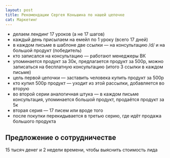 ```yaml
---
layout: post
title: Рекомендации Сергея Коньшина по нашей цепочке
cat: Маркетинг
---
```


- делаем лендинг 17 уроков (а не 17 шагов)
- каждый день присылаем на емейл по 1 уроку (всего 17 дней)
- в каждом письме в шаблоне две ссылки — на консультацию /d/ и на большой продукт (победитель)
- кто записался на консультацию — работают менеджеры ВК
- упоминается продукт за 30к, предлагается продукт за 500р, можно записаться на бесплатную консультацию (итого 3 ссылки в каждом письме)
- цель первой цепочки — заставить человека купить продукт за 500р
- кто купил 500р продукт — уходит из этой рассылки, добавляется во вторую
- во второй серии аналогичная штука — в каждом письме консультация, упоминается большой продукт, продаётся продукт за 5к
- вторая серия — 17 писем или вроде того
- после покупки перекидывается в третью серию, где идёт продажа большого продукта

## Предложение о сотрудничестве

15 тысяч денег и 2 недели времени, чтобы выяснить стоимость лида